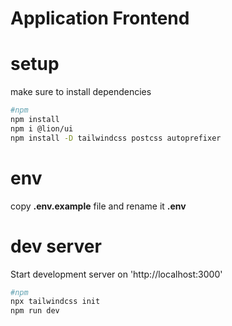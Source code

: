 # Application Frontend 

# setup
make sure to install dependencies 

```bash
#npm
npm install
npm i @lion/ui
npm install -D tailwindcss postcss autoprefixer

```
# env 
copy **.env.example** file and rename it **.env**

# dev server 

Start development server on 'http://localhost:3000'
```bash 
#npm 
npx tailwindcss init
npm run dev
```
